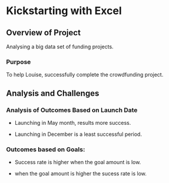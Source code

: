 # Kickstarting with Excel

## Overview of Project
Analysing a big data set of funding projects.

### Purpose

To help Louise, successfully complete the crowdfunding project.


## Analysis and Challenges

### Analysis of Outcomes Based on Launch Date

- Launching in May month, results more success.

- Launching in December is a least successful period.


### Outcomes based on Goals:

- Success rate is higher when the goal amount is low.

- when the goal amount is higher the sucess rate is low.


